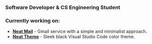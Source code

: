 ### Software Developer & CS Engineering Student

### Currently working on:

- [**Neat Mail**](https://neatmail.xyz) - Gmail service with a simple and minimalist approach.
- [**Neat Theme**](https://marketplace.visualstudio.com/items?itemName=mrnzdev.neat-theme) - Sleek black Visual Studio Code color theme.
